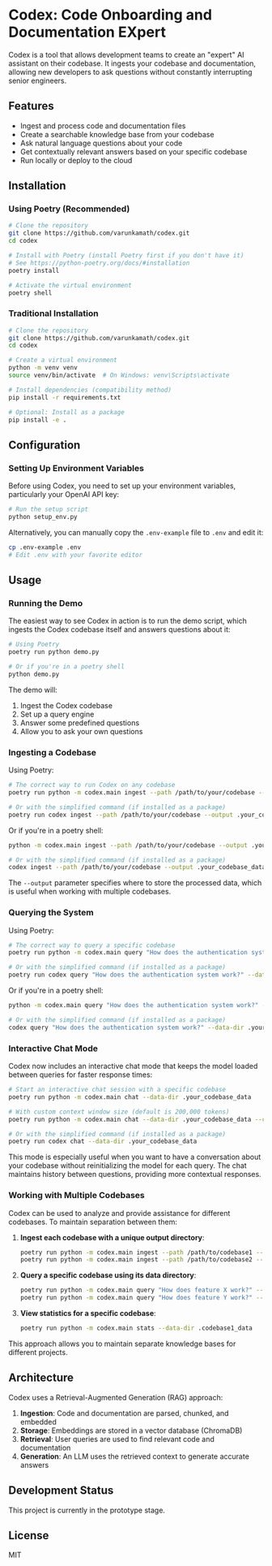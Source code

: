 # Codex: Code Onboarding and Documentation EXpert

Codex is a tool that allows development teams to create an "expert" AI assistant on their codebase. It ingests your codebase and documentation, allowing new developers to ask questions without constantly interrupting senior engineers.

## Features

- Ingest and process code and documentation files
- Create a searchable knowledge base from your codebase
- Ask natural language questions about your code
- Get contextually relevant answers based on your specific codebase
- Run locally or deploy to the cloud

## Installation

### Using Poetry (Recommended)

```bash
# Clone the repository
git clone https://github.com/varunkamath/codex.git
cd codex

# Install with Poetry (install Poetry first if you don't have it)
# See https://python-poetry.org/docs/#installation
poetry install

# Activate the virtual environment
poetry shell
```

### Traditional Installation

```bash
# Clone the repository
git clone https://github.com/varunkamath/codex.git
cd codex

# Create a virtual environment
python -m venv venv
source venv/bin/activate  # On Windows: venv\Scripts\activate

# Install dependencies (compatibility method)
pip install -r requirements.txt

# Optional: Install as a package
pip install -e .
```

## Configuration

### Setting Up Environment Variables

Before using Codex, you need to set up your environment variables, particularly your OpenAI API key:

```bash
# Run the setup script
python setup_env.py
```

Alternatively, you can manually copy the `.env-example` file to `.env` and edit it:

```bash
cp .env-example .env
# Edit .env with your favorite editor
```

## Usage

### Running the Demo

The easiest way to see Codex in action is to run the demo script, which ingests the Codex codebase itself and answers questions about it:

```bash
# Using Poetry
poetry run python demo.py

# Or if you're in a poetry shell
python demo.py
```

The demo will:
1. Ingest the Codex codebase
2. Set up a query engine
3. Answer some predefined questions
4. Allow you to ask your own questions

### Ingesting a Codebase

Using Poetry:
```bash
# The correct way to run Codex on any codebase
poetry run python -m codex.main ingest --path /path/to/your/codebase --output .your_codebase_data

# Or with the simplified command (if installed as a package)
poetry run codex ingest --path /path/to/your/codebase --output .your_codebase_data
```

Or if you're in a poetry shell:
```bash
python -m codex.main ingest --path /path/to/your/codebase --output .your_codebase_data

# Or with the simplified command (if installed as a package)
codex ingest --path /path/to/your/codebase --output .your_codebase_data
```

The `--output` parameter specifies where to store the processed data, which is useful when working with multiple codebases.

### Querying the System

Using Poetry:
```bash
# The correct way to query a specific codebase
poetry run python -m codex.main query "How does the authentication system work?" --data-dir .your_codebase_data

# Or with the simplified command (if installed as a package)
poetry run codex query "How does the authentication system work?" --data-dir .your_codebase_data
```

Or if you're in a poetry shell:
```bash
python -m codex.main query "How does the authentication system work?" --data-dir .your_codebase_data

# Or with the simplified command (if installed as a package)
codex query "How does the authentication system work?" --data-dir .your_codebase_data
```

### Interactive Chat Mode

Codex now includes an interactive chat mode that keeps the model loaded between queries for faster response times:

```bash
# Start an interactive chat session with a specific codebase
poetry run python -m codex.main chat --data-dir .your_codebase_data

# With custom context window size (default is 200,000 tokens)
poetry run python -m codex.main chat --data-dir .your_codebase_data --context-window 100000

# Or with the simplified command (if installed as a package)
poetry run codex chat --data-dir .your_codebase_data
```

This mode is especially useful when you want to have a conversation about your codebase without reinitializing the model for each query. The chat maintains history between questions, providing more contextual responses.

### Working with Multiple Codebases

Codex can be used to analyze and provide assistance for different codebases. To maintain separation between them:

1. **Ingest each codebase with a unique output directory**:
   ```bash
   poetry run python -m codex.main ingest --path /path/to/codebase1 --output .codebase1_data
   poetry run python -m codex.main ingest --path /path/to/codebase2 --output .codebase2_data
   ```

2. **Query a specific codebase using its data directory**:
   ```bash
   poetry run python -m codex.main query "How does feature X work?" --data-dir .codebase1_data
   poetry run python -m codex.main query "How does feature Y work?" --data-dir .codebase2_data
   ```

3. **View statistics for a specific codebase**:
   ```bash
   poetry run python -m codex.main stats --data-dir .codebase1_data
   ```

This approach allows you to maintain separate knowledge bases for different projects.

## Architecture

Codex uses a Retrieval-Augmented Generation (RAG) approach:

1. **Ingestion**: Code and documentation are parsed, chunked, and embedded
2. **Storage**: Embeddings are stored in a vector database (ChromaDB)
3. **Retrieval**: User queries are used to find relevant code and documentation
4. **Generation**: An LLM uses the retrieved context to generate accurate answers

## Development Status

This project is currently in the prototype stage.

## License

MIT 